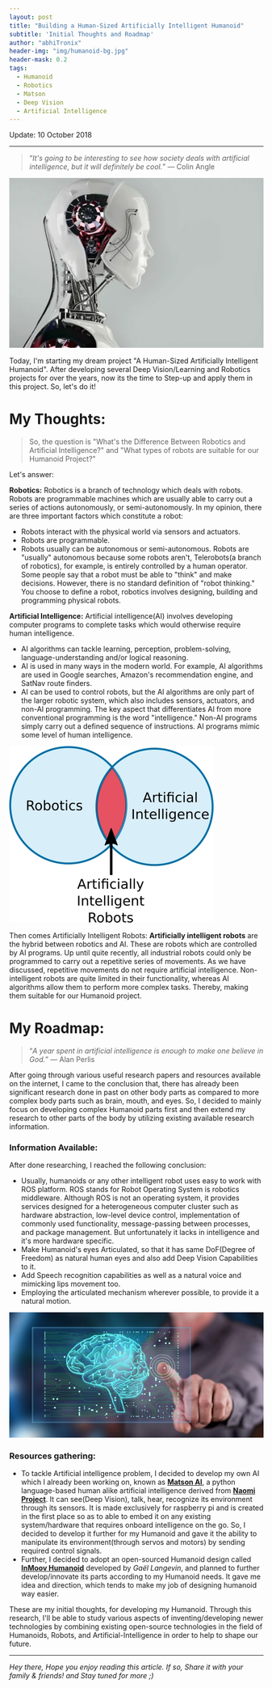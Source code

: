 ```yaml
---
layout: post
title: "Building a Human-Sized Artificially Intelligent Humanoid"
subtitle: 'Initial Thoughts and Roadmap'
author: "abhiTronix"
header-img: "img/humanoid-bg.jpg"
header-mask: 0.2
tags:
  - Humanoid
  - Robotics
  - Matson
  - Deep Vision
  - Artificial Intelligence
---
```


Update: 10 October 2018

---
> “*It's going to be interesting to see how society deals with artificial intelligence, but it will definitely be cool.*” — Colin Angle

![](/img/in-post/manav/humanoid.jpg)

Today, I'm starting my dream project "A Human-Sized Artificially Intelligent Humanoid". After developing several Deep Vision/Learning and Robotics projects for over the years, now its the time to Step-up and apply them in this project. So, let's do it!

# My Thoughts:
> So, the question is "What's the Difference Between Robotics and Artificial Intelligence?" and "What types of robots are suitable for our Humanoid Project?"



Let's answer:

**Robotics:** Robotics is a branch of technology which deals with robots. Robots are programmable machines which are usually able to carry out a series of actions autonomously, or semi-autonomously.
In my opinion, there are three important factors which constitute a robot:
- Robots interact with the physical world via sensors and actuators.
- Robots are programmable.
- Robots usually can be autonomous or semi-autonomous.
Robots are "usually" autonomous because some robots aren't, Telerobots(a branch of robotics), for example, is entirely controlled by a human operator. Some people say that a robot must be able to "think" and make decisions. However, there is no standard definition of "robot thinking." You choose to define a robot, robotics involves designing, building and programming physical robots.

**Artificial Intelligence:** Artificial intelligence(AI) involves developing computer programs to complete tasks which would otherwise require human intelligence. 
- AI algorithms can tackle learning, perception, problem-solving, language-understanding and/or logical reasoning.
- AI is used in many ways in the modern world. For example, AI algorithms are used in Google searches, Amazon's recommendation engine, and SatNav route finders. 
- AI can be used to control robots, but the AI algorithms are only part of the larger robotic system, which also includes sensors, actuators, and non-AI programming. 
The key aspect that differentiates AI from more conventional programming is the word "intelligence." Non-AI programs simply carry out a defined sequence of instructions. AI programs mimic some level of human intelligence.

![](/img/in-post/manav/humanoid-ven.jpg)

Then comes Artificially Intelligent Robots:
**Artificially intelligent robots** are the hybrid between robotics and AI. These are robots which are controlled by AI programs. Up until quite recently, all industrial robots could only be programmed to carry out a repetitive series of movements. As we have discussed, repetitive movements do not require artificial intelligence. Non-intelligent robots are quite limited in their functionality, whereas AI algorithms allow them to perform more complex tasks. Thereby, making them suitable for our Humanoid project.

  

# My Roadmap:

> “*A year spent in artificial intelligence is enough to make one believe in God.*” — Alan Perlis


After going through various useful research papers and resources available on the internet, I came to the conclusion that, there has already been significant research done in past on other body parts as compared to more complex body parts such as brain, mouth, and eyes. So, I decided to mainly focus on developing complex Humanoid parts first and then extend my research to other parts of the body by utilizing existing available research information. 

### Information Available:
After done researching, I reached the following conclusion:
- Usually, humanoids or any other intelligent robot uses easy to work with ROS platform. ROS stands for Robot Operating System is robotics middleware. Although ROS is not an operating system, it provides services designed for a heterogeneous computer cluster such as hardware abstraction, low-level device control, implementation of commonly used functionality, message-passing between processes, and package management. But unfortunately it lacks in intelligence and it's more hardware specific.
- Make Humanoid's eyes Articulated, so that it has same DoF(Degree of Freedom) as natural human eyes and also add Deep Vision Capabilities to it.
- Add Speech recognition capabilities as well as a natural voice and mimicking lips movement too.
- Employing the articulated mechanism wherever possible, to provide it a natural motion. 

![](/img/in-post/manav/humanoid-brain.jpg)

### Resources gathering:
- To tackle Artificial intelligence problem, I decided to develop my own AI which I already been working on, known as [**Matson AI**](https://sites.google.com/view/matson-ai/home), a python language-based human alike artificial intelligence derived from [**Naomi Project**](https://github.com/NaomiProject/Naomi). It can see(Deep Vision), talk, hear, recognize its environment through its sensors. It is made exclusively for raspberry pi and is created in the first place so as to able to embed it on any existing system/hardware that requires onboard intelligence on the go. So, I decided to develop it further for my Humanoid and gave it the ability to manipulate its environment(through servos and motors) by sending required control signals.
- Further, I decided to adopt an open-sourced Humanoid design called [**InMoov Humanoid**](http://inmoov.fr) developed by _Gaël Langevin_, and planned to further develop/innovate its parts according to my Humanoid needs. It gave me idea and direction, which tends to make my job of designing humanoid way easier.

These are my initial thoughts, for developing my Humanoid. Through this research, I'll be able to study various aspects of inventing/developing newer technologies by combining existing open-source technologies in the field of Humanoids, Robots, and Artificial-Intelligence in order to help to shape our future.

---

*Hey there, Hope you enjoy reading this article. If so, Share it with your family & friends! and Stay tuned for more ;)*
